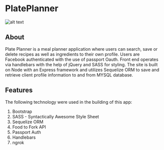 # PlatePlanner
![alt text](https://plateplanner.herokuapp.com/assets/images/blackblacklogo.ico "Plate Planner Logo")

## About
Plate Planner is a meal planner application where users can search, save or delete recipes as well as ingredients to their own profile. Users are Facebook authenticated with the use of passport Oauth. Front end operates via handlebars with the help of jQuery and SASS for styling. The site is built on Node with an Express framework and utilizes Sequelize ORM to save and retrieve client profile information to and from MYSQL database.

## Features

The following technology were used in the building of this app: 

1. Bootstrap 
2. SASS - Syntactically Awesome Style Sheet
3. Sequelize ORM
4. Food to Fork API
5. Passport Auth
6. Handlebars
9. ngrok

